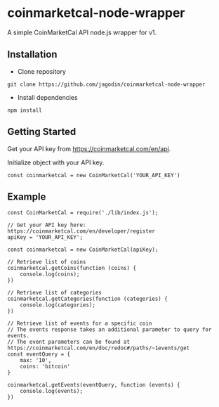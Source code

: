 # coinmarketcal-node-wrapper

A simple CoinMarketCal API node.js wrapper for v1.

## Installation
* Clone repository

```
git clone https://github.com/jagodin/coinmarketcal-node-wrapper
```

* Install dependencies

```
npm install
```

## Getting Started

Get your API key from https://coinmarketcal.com/en/api.

Initialize object with your API key.

```
const coinmarketcal = new CoinMarketCal('YOUR_API_KEY')
```

## Example

```
const CoinMarketCal = require('./lib/index.js');

// Get your API key here: https://coinmarketcal.com/en/developer/register
apiKey = 'YOUR_API_KEY';

const coinmarketcal = new CoinMarketCal(apiKey);

// Retrieve list of coins
coinmarketcal.getCoins(function (coins) {
    console.log(coins);
})

// Retrieve list of categories
coinmarketcal.getCategories(function (categories) {
    console.log(categories);
})

// Retrieve list of events for a specific coin
// The events response takes an additional parameter to query for events.
// The event parameters can be found at https://coinmarketcal.com/en/doc/redoc#/paths/~1events/get
const eventQuery = {
    max: '10',
    coins: 'bitcoin'
}

coinmarketcal.getEvents(eventQuery, function (events) {
    console.log(events);
})
```

